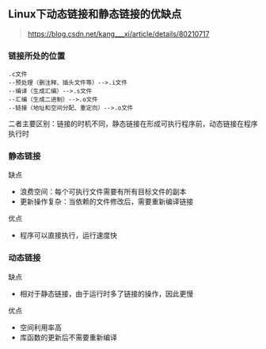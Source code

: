 ## Linux下动态链接和静态链接的优缺点

> https://blog.csdn.net/kang___xi/article/details/80210717

### 链接所处的位置

```
.c文件 
--预处理（删注释、插头文件等）-->.i文件
--编译（生成汇编）-->.s文件 
--汇编（生成二进制）-->.o文件
--链接（地址和空间分配、重定向）-->.o文件
```

二者主要区别：链接的时机不同，静态链接在形成可执行程序前，动态链接在程序执行时

### 静态链接

缺点

- 浪费空间：每个可执行文件需要有所有目标文件的副本
- 更新操作复杂：当依赖的文件修改后，需要重新编译链接

优点

- 程序可以直接执行，运行速度快

### 动态链接

缺点

- 相对于静态链接，由于运行时多了链接的操作，因此更慢

优点

- 空间利用率高
- 库函数的更新后不需要重新编译

